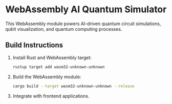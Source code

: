 # WebAssembly AI Quantum Simulator

This WebAssembly module powers AI-driven quantum circuit simulations, qubit visualization, and quantum computing processes.

## Build Instructions

1. Install Rust and WebAssembly target:
   ```bash
   rustup target add wasm32-unknown-unknown
   ```

2. Build the WebAssembly module:
   ```bash
   cargo build --target wasm32-unknown-unknown --release
   ```

3. Integrate with frontend applications.